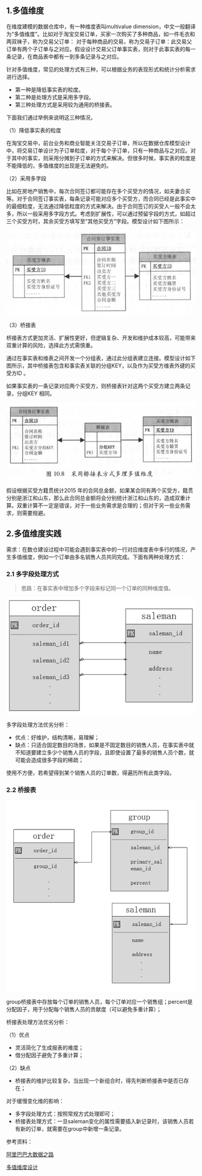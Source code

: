## 1.多值维度

在维度建模的数据仓库中，有一种维度表叫multivalue dimension，中文一般翻译为“多值维度”。比如对于淘宝交易订单，买家一次购买了多种商品，如一件毛衣和两双袜子，称为交易父订单： 对于每种商品的交易，称为交易子订单：此交易父订单有两个子订单与之对应。假设设计交易父订单事实表，则对于此事实表的每一条记录，在商品表中都有一到多条记录与之对应。

针对多值维度，常见的处理方式有三种，可以根据业务的表现形式和统计分析需求进行选择。

- 第一种是降低事实表的粒度。
- 第二种是处理方式是采用多字段。
- 第三种处理方式是采用较为通用的桥接表。

下面我们通过举例来说明这三种情况，

（1）降低事实表的粒度

在淘宝交易中，前台业务和商业智能关注交易子订单，所以在数据仓库模型设计中，将交易订单设计为子订单粒度，对于每个子订单，只有一种商品与之对应。对于其中的事实，则采用分摊到子订单的方式来解决。但很多时候，事实表的粒度是不能降低的，多值维度的出现是无法避免的。

（2）采用多字段

比如在房地产销售中，每次合同签订都可能存在多个买受方的情况，如夫妻合买等。对于合同签订事实表，每条记录可能对应多个买受方，而合同已经是此事实中的最细粒度，无法通过降低粒度的方式来解决。由于合同签订的买受人一般不会太多，所以一般采用多字段方式。考虑到扩展性，可以通过预留宇段的方式，如超过三个买受方时，其余买受方填写至“其他买受方”字段。模型设计如下图所示：

![image-20210628230956201](assets/image-20210628230956201.png)

（3）桥接表

桥接表方式更加灵活、扩展性更好，但逻辑复杂、开发和维护成本较高，可能带来双重计算的风险，选择此方式需慎重。

通过在事实表和维表之间开发一个分组表，通过此分组表建立连接。模型设计如下图所示，其中桥接表包含和事实表关联的分组KEY，以及作为买受方维表外键的买受方ID 。

如果事实表的一条记录对应两个买受方，则桥接表针对这两个买受方建立两条记录，分组KEY 相同。

![image-20210628231127659](assets/image-20210628231127659.png)

假设根据买受方籍贯统计2015 年的合同总金额，如果某合同有两个买受方，籍贯分别是浙江和山东，那么此合同总金额将会分别统计浙江和山东的，造成双重计算。双重计算不一定是错误，对于一些业务需求是合理的；但对于另一些业务需求，则需要规避。





## 2.多值维度实践

需求：在数仓建设过程中可能会遇到事实表中的一行对应维度表中多行的情况，产生多值维度，例如一个订单由多名销售人员共同完成。下面有两种处理方式：

### 2.1 多字段处理方式

> 思路：在事实表中增加多个字段来标记同一个订单的同种维度值。

![img](assets/866791f20e09c0f0763ccefc5b1d99c1d3d.jpg)

多字段处理方法优劣分析：

* 优点：好维护，结构清晰，易理解；
* 缺点：只适合固定数目的场景，如果是不固定数目的销售人员，在事实表中就不知道要建立多少个销售人员的字段，且即使设置了最多的销售人员个数，就可能会造成很多字段的稀疏；

使用不方便，若希望得到某个销售人员的订单数，得遍历所有此类字段。

### 2.2 桥接表

![img](assets/3ff94ac66f0b2fee93ea1367d10a53ca134.jpg)

group桥接表中存放每个订单的销售人员，每个订单对应一个销售组；percent是分配因子，用于分配每个销售人员的贡献度（可以避免多重计算）；

桥接表处理方法优劣分析：

（1）优点

* 灵活简化了生成报表的难度；
* 借分配因子避免了多重计算；

（2）缺点

* 桥接表的维护比较复杂，当出现一个新组合时，得先判断桥接表中是否已存在；



对于缓慢变化维的影响：

* 多字段处理方式：按照常规方式处理即可；
* 桥接表处理方式：一旦saleman变化的属性需要插入新记录时，该销售人员若有新的订单，就需要在group中新增一条记录。

参考资料：

[阿里巴巴大数据之路]()

[多值维度设计](https://my.oschina.net/u/4010291/blog/3056255)


